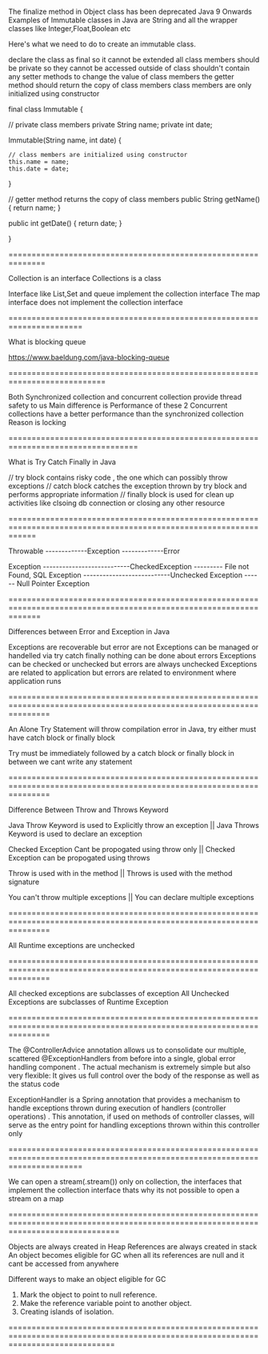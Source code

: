 The finalize method in Object class has been deprecated Java 9 Onwards
Examples of Immutable classes in Java are String and all the wrapper classes like Integer,Float,Boolean etc

Here's what we need to do to create an immutable class.

declare the class as final so it cannot be extended
all class members should be private so they cannot be accessed outside of class
shouldn't contain any setter methods to change the value of class members
the getter method should return the copy of class members
class members are only initialized using constructor

final class Immutable {

  // private class members
  private String name;
  private int date;

  Immutable(String name, int date) {

    // class members are initialized using constructor
    this.name = name;
    this.date = date;
  }

  // getter method returns the copy of class members
  public String getName() {
    return name;
  }

  public int getDate() {
    return date;
  }

}



==============================================================


Collection is an interface
Collections is a class

Interface like List,Set and queue implement the collection interface
The map interface does not implement the collection interface


======================================================================

What is blocking queue

https://www.baeldung.com/java-blocking-queue

===========================================================================

Both Synchronized collection and concurrent collection provide thread safety to us
Main difference is Performance of these 2
Concurrent collections have a better performance than the synchronized collection
Reason is locking

==================================================================================

What is Try Catch Finally in Java

// try block contains risky code , the one which can possibly throw exceptions
// catch block catches the exception thrown by try block and performs appropriate information
// finally block is used for clean up activities like clsoing db connection or closing any other resource






==================================================================================================================





Throwable -------------Exception
          -------------Error


Exception ---------------------------CheckedException --------- File not Found, SQL Exception
          ---------------------------Unchecked Exception ------ Null Pointer Exception

===================================================================================================================


Differences between Error and Exception in Java

Exceptions are recoverable but error are not
Exceptions can be managed or handelled via try catch finally nothing can be done about errors
Exceptions can be checked or unchecked but errors are always unchecked
Exceptions are related to application but errors are related to environment where application runs


=====================================================================================================================

An Alone Try Statement will throw compilation error in Java, try either must have catch block or finally block

Try must be immediately followed by a catch block or finally block in between we cant write any statement

=====================================================================================================================

Difference Between Throw and Throws Keyword

Java Throw Keyword is used to Explicitly throw an exception  || Java Throws Keyword is used to declare an exception

Checked Exception Cant be propogated using throw only || Checked Exception can be propogated using throws

Throw is used with in the method || Throws is used with the method signature

You can't throw multiple exceptions || You can declare multiple exceptions

=====================================================================================================================

All Runtime exceptions are unchecked

=====================================================================================================================

All checked exceptions are subclasses of exception
All Unchecked Exceptions are subclasses of Runtime Exception

=====================================================================================================================

The @ControllerAdvice annotation allows us to consolidate our multiple, scattered @ExceptionHandlers from before into a single, global error handling component . The actual mechanism is extremely simple but also very flexible: It gives us full control over the body of the response as well as the status code

ExceptionHandler is a Spring annotation that provides a mechanism to handle exceptions thrown during execution of handlers (controller operations) . This annotation, if used on methods of controller classes, will serve as the entry point for handling exceptions thrown within this controller only

============================================================================================================================

We can open a stream(.stream()) only on collection, the interfaces that implement the collection interface thats why its not possible to
open a stream on a map

====================================================================================================================================

Objects are always created in Heap
References are always created in stack
An object becomes eligible for GC when all its references are null and it cant be accessed from anywhere

Different ways to make an object eligible for GC

1. Mark the object to point to null reference.
2. Make the reference variable point to another object.
3. Creating islands of isolation.

===================================================================================================================================





